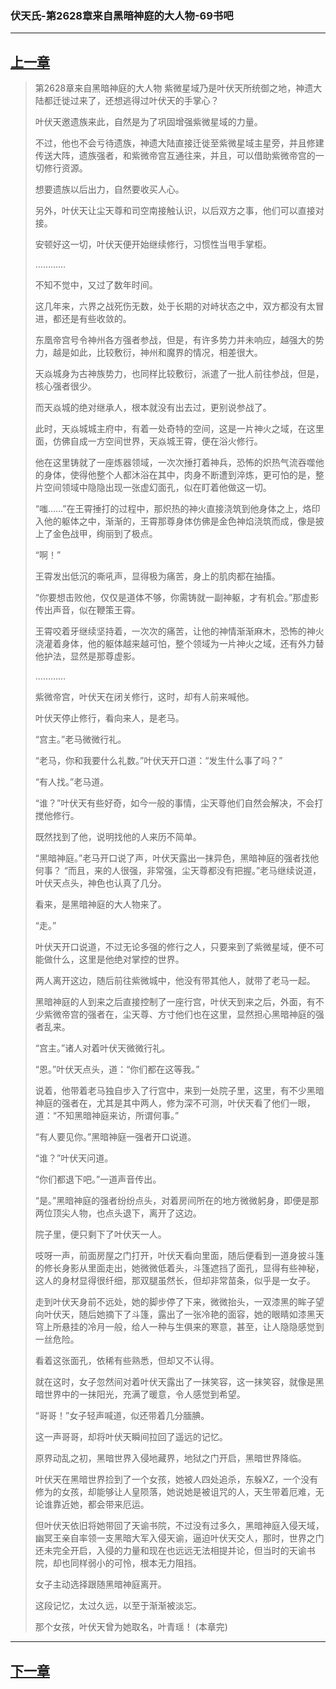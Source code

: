 ### 伏天氏-第2628章来自黑暗神庭的大人物-69书吧

--------
[上一章](./0ebf12a8c6cb3301ef1afa5eb2445ef1.md)
--------


>
>
>
>第2628章来自黑暗神庭的大人物
>紫微星域乃是叶伏天所统御之地，神遗大陆都迁徙过来了，还想逃得过叶伏天的手掌心？
>
>叶伏天邀遗族来此，自然是为了巩固增强紫微星域的力量。
>
>不过，他也不会亏待遗族，神遗大陆直接迁徙至紫微星域主星旁，并且修建传送大阵，遗族强者，和紫微帝宫互通往来，并且，可以借助紫微帝宫的一切修行资源。
>
>想要遗族以后出力，自然要收买人心。
>
>另外，叶伏天让尘天尊和司空南接触认识，以后双方之事，他们可以直接对接。
>
>安顿好这一切，叶伏天便开始继续修行，习惯性当甩手掌柜。
>
>…………
>
>不知不觉中，又过了数年时间。
>
>这几年来，六界之战死伤无数，处于长期的对峙状态之中，双方都没有太冒进，都还是有些收敛的。
>
>东凰帝宫号令神州各方强者参战，但是，有许多势力并未响应，越强大的势力，越是如此，比较敷衍，神州和魔界的情况，相差很大。
>
>天焱城身为古神族势力，也同样比较敷衍，派遣了一批人前往参战，但是，核心强者很少。
>
>而天焱城的绝对继承人，根本就没有出去过，更别说参战了。
>
>此时，天焱城城主府中，有着一处奇特的空间，这是一片神火之域，在这里面，仿佛自成一方空间世界，天焱城王霄，便在浴火修行。
>
>他在这里铸就了一座炼器领域，一次次捶打着神兵，恐怖的炽热气流吞噬他的身体，使得他整个人都沐浴在其中，肉身不断遭到淬炼，更可怕的是，整片空间领域中隐隐出现一张虚幻面孔，似在盯着他做这一切。
>
>“嗤……”在王霄捶打的过程中，那炽热的神火直接浇筑到他身体之上，烙印入他的躯体之中，渐渐的，王霄那尊身体仿佛是金色神焰浇筑而成，像是披上了金色战甲，绚丽到了极点。
>
>“啊！”
>
>王霄发出低沉的嘶吼声，显得极为痛苦，身上的肌肉都在抽搐。
>
>“你要想击败他，仅仅是道体不够，你需铸就一副神躯，才有机会。”那虚影传出声音，似在鞭策王霄。
>
>王霄咬着牙继续坚持着，一次次的痛苦，让他的神情渐渐麻木，恐怖的神火浇灌着身体，他的躯体越来越可怕，整个领域为一片神火之域，还有外力替他护法，显然是那尊虚影。
>
>…………
>
>紫微帝宫，叶伏天在闭关修行，这时，却有人前来喊他。
>
>叶伏天停止修行，看向来人，是老马。
>
>“宫主。”老马微微行礼。
>
>“老马，你和我要什么礼数。”叶伏天开口道：“发生什么事了吗？”
>
>“有人找。”老马道。
>
>“谁？”叶伏天有些好奇，如今一般的事情，尘天尊他们自然会解决，不会打搅他修行。
>
>既然找到了他，说明找他的人来历不简单。
>
>“黑暗神庭。”老马开口说了声，叶伏天露出一抹异色，黑暗神庭的强者找他何事？
>“而且，来的人很强，非常强，尘天尊都没有把握。”老马继续说道，叶伏天点头，神色也认真了几分。
>
>看来，是黑暗神庭的大人物来了。
>
>“走。”
>
>叶伏天开口说道，不过无论多强的修行之人，只要来到了紫微星域，便不可能做什么，这里是他绝对掌控的世界。
>
>两人离开这边，随后前往紫微城中，他没有带其他人，就带了老马一起。
>
>黑暗神庭的人到来之后直接控制了一座行宫，叶伏天到来之后，外面，有不少紫微帝宫的强者在，尘天尊、方寸他们也在这里，显然担心黑暗神庭的强者乱来。
>
>“宫主。”诸人对着叶伏天微微行礼。
>
>“恩。”叶伏天点头，道：“你们都在这等我。”
>
>说着，他带着老马独自步入了行宫中，来到一处院子里，这里，有不少黑暗神庭的强者在，尤其是其中两人，修为深不可测，叶伏天看了他们一眼，道：“不知黑暗神庭来访，所谓何事。”
>
>“有人要见你。”黑暗神庭一强者开口说道。
>
>“谁？”叶伏天问道。
>
>“你们都退下吧。”一道声音传出。
>
>“是。”黑暗神庭的强者纷纷点头，对着房间所在的地方微微躬身，即便是那两位顶尖人物，也点头退下，离开了这边。
>
>院子里，便只剩下了叶伏天一人。
>
>吱呀一声，前面房屋之门打开，叶伏天看向里面，随后便看到一道身披斗篷的修长身影从里面走出，她微微低着头，斗篷遮挡了面孔，显得有些神秘，这人的身材显得很纤细，那双腿虽然长，但却非常苗条，似乎是一女子。
>
>走到叶伏天身前不远处，她的脚步停了下来，微微抬头，一双漆黑的眸子望向叶伏天，随后她摘下了斗篷，露出了一张冷艳的面容，她的眼睛如漆黑天穹上所悬挂的冷月一般，给人一种与生俱来的寒意，甚至，让人隐隐感觉到一丝危险。
>
>看着这张面孔，依稀有些熟悉，但却又不认得。
>
>就在这时，女子忽然间对着叶伏天露出了一抹笑容，这一抹笑容，就像是黑暗世界中的一抹阳光，充满了暖意，令人感觉到希望。
>
>“哥哥！”女子轻声喊道，似还带着几分腼腆。
>
>这一声哥哥，却将叶伏天瞬间拉回了遥远的记忆。
>
>原界动乱之初，黑暗世界入侵地藏界，地狱之门开启，黑暗世界降临。
>
>叶伏天在黑暗世界捡到了一个女孩，她被人四处追杀，东躲XZ，一个没有修为的女孩，却能够让人皇陨落，她说她是被诅咒的人，天生带着厄难，无论谁靠近她，都会带来厄运。
>
>但叶伏天依旧将她带回了天谕书院，不过没有过多久，黑暗神庭入侵天域，幽冥王亲自率领一支黑暗大军入侵天谕，逼迫叶伏天交人，那时，世界之门还未完全开启，入侵的力量和现在也远远无法相提并论，但当时的天谕书院，却也同样弱小的可怜，根本无力阻挡。
>
>女子主动选择跟随黑暗神庭离开。
>
>这段记忆，太过久远，以至于渐渐被淡忘。
>
>那个女孩，叶伏天曾为她取名，叶青瑶！
>(本章完)
>
>

--------
[下一章](./186a2d85c45320315bcc29cebb88a803.md)
--------
